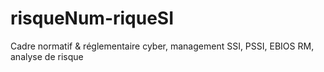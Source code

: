 # risqueNum-riqueSI
Cadre normatif &amp; réglementaire cyber, management SSI, PSSI, EBIOS RM, analyse de risque
